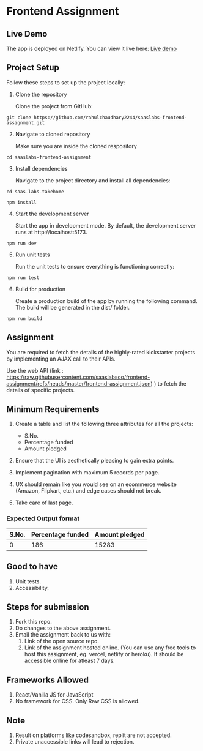 # Frontend Assignment

## Live Demo

The app is deployed on Netlify. You can view it live here:
[Live demo](https://saas-labs-takehome.netlify.app/)

## Project Setup

Follow these steps to set up the project locally:

1. Clone the repository

    Clone the project from GitHub:

```
git clone https://github.com/rahulchaudhary2244/saaslabs-frontend-assignment.git
```

2. Navigate to cloned repository

    Make sure you are inside the cloned respository

```
cd saaslabs-frontend-assignment
```

3. Install dependencies

    Navigate to the project directory and install all dependencies:

```
cd saas-labs-takehome
```

```
npm install
```

4. Start the development server

    Start the app in development mode. By default, the development server runs at http://localhost:5173.

```
npm run dev
```

5. Run unit tests

    Run the unit tests to ensure everything is functioning correctly:

```
npm run test
```

6. Build for production

    Create a production build of the app by running the following command. The build will be generated in the dist/ folder.

```
npm run build
```


## Assignment

You are required to fetch the details of the highly-rated kickstarter projects by implementing an AJAX call to their APIs.

Use the web API (link : https://raw.githubusercontent.com/saaslabsco/frontend-assignment/refs/heads/master/frontend-assignment.json) ) to fetch the details of specific projects.

## Minimum Requirements

1. Create a table and list the following three attributes for all the projects:
    * S.No.
    * Percentage funded
    * Amount pledged

1. Ensure that the UI is aesthetically pleasing to gain extra points.
1. Implement pagination with maximum 5 records per page.
1. UX should remain like you would see on an ecommerce website (Amazon, Flipkart, etc.) and edge cases should not break.
1. Take care of last page.

### Expected Output format

| **S.No.** | **Percentage funded** | **Amount pledged** |
|-----------|-----------------------|--------------------|
| 0         | 186                   | 15283              |


## Good to have

1. Unit tests.
1. Accessibility.


## Steps for submission

1. Fork this repo.
1. Do changes to the above assignment.
1. Email the assignment back to us with:
    1. Link of the open source repo.
    1. Link of the assignment hosted online. (You can use any free tools to host this assignment, eg. vercel, netlify or heroku). It should be accessible online for atleast 7 days.


## Frameworks Allowed
1. React/Vanilla JS for JavaScript
1. No framework for CSS. Only Raw CSS is allowed.

## Note

1. Result on platforms like codesandbox, replit are not accepted. 
1. Private unaccessible links will lead to rejection.